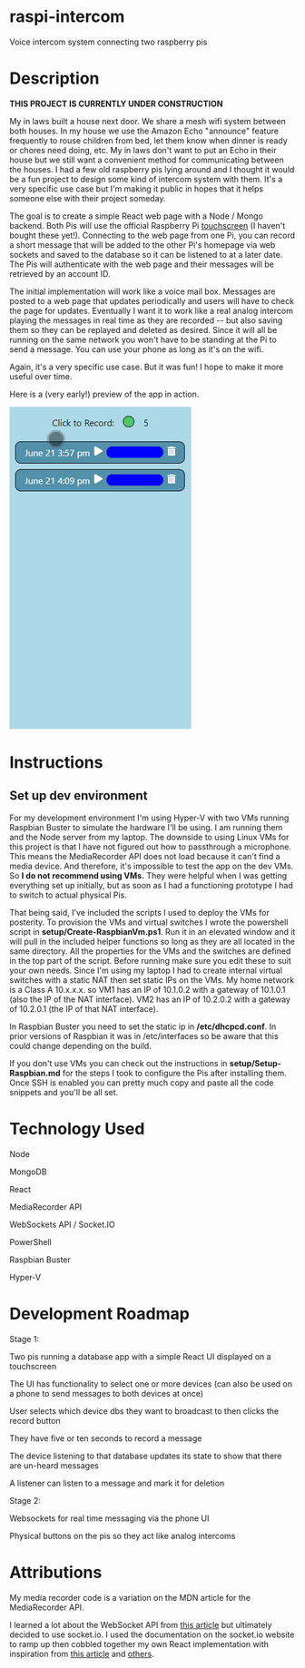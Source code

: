 # raspi-intercom

Voice intercom system connecting two raspberry pis

# Description

**THIS PROJECT IS CURRENTLY UNDER CONSTRUCTION**

My in laws built a house next door. We share a mesh wifi system between both houses. In my house we use the Amazon Echo "announce" feature frequently to rouse children from bed, let them know when dinner is ready or chores need doing, etc. My in laws don't want to put an Echo in their house but we still want a convenient method for communicating between the houses. I had a few old raspberry pis lying around and I thought it would be a fun project to design some kind of intercom system with them. It's a very specific use case but I'm making it public in hopes that it helps someone else with their project someday.

The goal is to create a simple React web page with a Node / Mongo backend. Both Pis will use the official Raspberry Pi [touchscreen](https://www.raspberrypi.org/products/raspberry-pi-touch-display/) (I haven't bought these yet!). Connecting to the web page from one Pi, you can record a short message that will be added to the other Pi's homepage via web sockets and saved to the database so it can be listened to at a later date. The Pis will authenticate with the web page and their messages will be retrieved by an account ID. 

The initial implementation will work like a voice mail box. Messages are posted to a web page that updates periodically and users will have to check the page for updates. Eventually I want it to work like a real analog intercom playing the messages in real time as they are recorded -- but also saving them so they can be replayed and deleted as desired. Since it will all be running on the same network you won't have to be standing at the Pi to send a message. You can use your phone as long as it's on the wifi.

Again, it's a very specific use case. But it was fun! I hope to make it more useful over time. 

Here is a (very early!) preview of the app in action.

![Example](example.gif)

# Instructions 

## Set up dev environment

For my development environment I'm using Hyper-V with two VMs running Raspbian Buster to simulate the hardware I'll be using. I am running them and the Node server from my laptop. The downside to using Linux VMs for this project is that I have not figured out how to passthrough a microphone. This means the MediaRecorder API does not load because it can't find a media device. And therefore, it's impossible to test the app on the dev VMs. So **I do not recommend using VMs.** They were helpful when I was getting everything set up initially, but as soon as I had a functioning prototype I had to switch to actual physical Pis. 

That being said, I've included the scripts I used to deploy the VMs for posterity. To provision the VMs and virtual switches I wrote the powershell script in **setup/Create-RaspbianVm.ps1**. Run it in an elevated window and it will pull in the included helper functions so long as they are all located in the same directory. All the properties for the VMs and the switches are defined in the top part of the script. Before running make sure you edit these to suit your own needs. Since I'm using my laptop I had to create internal virtual switches with a static NAT then set static IPs on the VMs. My home network is a Class A 10.x.x.x. so VM1 has an IP of 10.1.0.2 with a gateway of 10.1.0.1 (also the IP of the NAT interface). VM2 has an IP of 10.2.0.2 with a gateway of 10.2.0.1 (the IP of that NAT interface). 

In Raspbian Buster you need to set the static ip in **/etc/dhcpcd.conf**. In prior versions of Raspbian it was in /etc/interfaces so be aware that this could change depending on the build.

If you don't use VMs you can check out the instructions in **setup/Setup-Raspbian.md** for the steps I took to configure the Pis after installing them. Once SSH is enabled you can pretty much copy and paste all the code snippets and you'll be all set. 

# Technology Used

Node

MongoDB

React 

MediaRecorder API

WebSockets API / Socket.IO

PowerShell

Raspbian Buster

Hyper-V

# Development Roadmap

Stage 1: 

Two pis running a database app with a simple React UI displayed on a touchscreen

The UI has functionality to select one or more devices (can also be used on a phone to send messages to both devices at once)

User selects which device dbs they want to broadcast to then clicks the record button

They have five or ten seconds to record a message

The device listening to that database updates its state to show that there are un-heard messages

A listener can listen to a message and mark it for deletion

Stage 2:

Websockets for real time messaging via the phone UI

Physical buttons on the pis so they act like analog intercoms

# Attributions

My media recorder code is a variation on the MDN article for the MediaRecorder API. 

I learned a lot about the WebSocket API from [this article](https://medium.com/hackernoon/implementing-a-websocket-server-with-node-js-d9b78ec5ffa8) but ultimately decided to use socket.io. I used the documentation on the socket.io website to ramp up then cobbled together my own React implementation with inspiration from [this article](https://itnext.io/building-a-node-js-websocket-chat-app-with-socket-io-and-react-473a0686d1e1) and [others](https://solvemprobler.com/blog/2013/06/16/reactjs-and-socket-dot-io-chat-application/). 